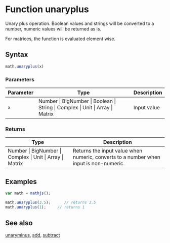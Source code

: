 # Function unaryplus

Unary plus operation.
Boolean values and strings will be converted to a number, numeric values will be returned as is.

For matrices, the function is evaluated element wise.


## Syntax

```js
math.unaryplus(x)
```

### Parameters

Parameter | Type | Description
--------- | ---- | -----------
`x` | Number &#124; BigNumber &#124; Boolean &#124; String &#124; Complex &#124; Unit &#124; Array &#124; Matrix |  Input value

### Returns

Type | Description
---- | -----------
Number &#124; BigNumber &#124; Complex &#124; Unit &#124; Array &#124; Matrix |  Returns the input value when numeric, converts to a number when input is non-numeric.


## Examples

```js
var math = mathjs();

math.unaryplus(3.5);      // returns 3.5
math.unaryplus(1);     // returns 1
```


## See also

[unaryminus](unaryminus.md),
[add](add.md),
[subtract](subtract.md)


<!-- Note: This file is automatically generated from source code comments. Changes made in this file will be overridden. -->

